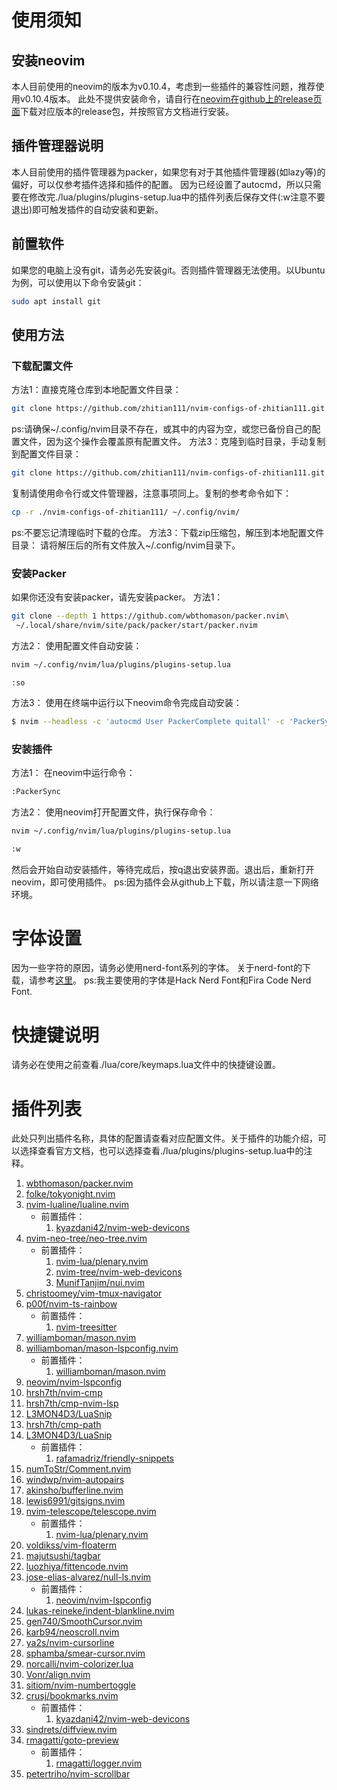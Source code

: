 # 使用须知
## 安装neovim
本人目前使用的neovim的版本为v0.10.4，考虑到一些插件的兼容性问题，推荐使用v0.10.4版本。
此处不提供安装命令，请自行在[neovim在github上的release页面](https://github.com/neovim/neovim/releases)下载对应版本的release包，并按照官方文档进行安装。
## 插件管理器说明
本人目前使用的插件管理器为packer，如果您有对于其他插件管理器(如lazy等)的偏好，可以仅参考插件选择和插件的配置。
因为已经设置了autocmd，所以只需要在修改完./lua/plugins/plugins-setup.lua中的插件列表后保存文件(:w注意不要退出)即可触发插件的自动安装和更新。
## 前置软件
如果您的电脑上没有git，请务必先安装git。否则插件管理器无法使用。以Ubuntu为例，可以使用以下命令安装git：
```bash
sudo apt install git
```
## 使用方法
### 下载配置文件
方法1：直接克隆仓库到本地配置文件目录：
```bash
git clone https://github.com/zhitian111/nvim-configs-of-zhitian111.git ~/.config/nvim
```
ps:请确保~/.config/nvim目录不存在，或其中的内容为空，或您已备份自己的配置文件，因为这个操作会覆盖原有配置文件。
方法3：克隆到临时目录，手动复制到配置文件目录：
```bash
git clone https://github.com/zhitian111/nvim-configs-of-zhitian111.git
```
复制请使用命令行或文件管理器，注意事项同上。复制的参考命令如下：
```bash
cp -r ./nvim-configs-of-zhitian111/ ~/.config/nvim/
```
ps:不要忘记清理临时下载的仓库。
方法3：下载zip压缩包，解压到本地配置文件目录：
请将解压后的所有文件放入~/.config/nvim目录下。
### 安装Packer
如果你还没有安装packer，请先安装packer。
方法1：
```bash
git clone --depth 1 https://github.com/wbthomason/packer.nvim\
 ~/.local/share/nvim/site/pack/packer/start/packer.nvim
```
方法2：
使用配置文件自动安装：
```bash
nvim ~/.config/nvim/lua/plugins/plugins-setup.lua
```
```
:so
```
方法3：
使用在终端中运行以下neovim命令完成自动安装：
```bash
$ nvim --headless -c 'autocmd User PackerComplete quitall' -c 'PackerSync'
```
### 安装插件
方法1：
在neovim中运行命令：
```bash
:PackerSync
```
方法2：
使用neovim打开配置文件，执行保存命令：
```bash
nvim ~/.config/nvim/lua/plugins/plugins-setup.lua
```
```bash
:w
```
然后会开始自动安装插件，等待完成后，按q退出安装界面。退出后，重新打开neovim，即可使用插件。
ps:因为插件会从github上下载，所以请注意一下网络环境。
# 字体设置
因为一些字符的原因，请务必使用nerd-font系列的字体。
关于nerd-font的下载，请参考[这里](https://www.nerdfonts.com/)。
ps:我主要使用的字体是Hack Nerd Font和Fira Code Nerd Font.
# 快捷键说明
请务必在使用之前查看./lua/core/keymaps.lua文件中的快捷键设置。
# 插件列表
此处只列出插件名称，具体的配置请查看对应配置文件。关于插件的功能介绍，可以选择查看官方文档，也可以选择查看./lua/plugins/plugins-setup.lua中的注释。
1. [wbthomason/packer.nvim](https://github.com/wbthomason/packer.nvim)
2. [folke/tokyonight.nvim](https://github.com/folke/tokyonight.nvim)
3. [nvim-lualine/lualine.nvim](https://github.com/nvim-lualine/lualine.nvim)
    - 前置插件：
        1. [kyazdani42/nvim-web-devicons](https://github.com/kyazdani42/nvim-web-devicons)
4. [nvim-neo-tree/neo-tree.nvim](https://github.com/nvim-neo-tree/neo-tree.nvim)
    - 前置插件：
        1. [nvim-lua/plenary.nvim](https://github.com/nvim-lua/plenary.nvim)
        2. [nvim-tree/nvim-web-devicons](https://github.com/nvim-tree/nvim-web-devicons)
        3. [MunifTanjim/nui.nvim](https://github.com/MunifTanjim/nui.nvim)
5. [christoomey/vim-tmux-navigator](https://github.com/christoomey/vim-tmux-navigator)
6. [p00f/nvim-ts-rainbow](https://github.com/p00f/nvim-ts-rainbow)
    - 前置插件：
        1. [nvim-treesitter](https://github.com/nvim-treesitter/nvim-treesitter)
7. [williamboman/mason.nvim](https://github.com/williamboman/mason.nvim)
8. [williamboman/mason-lspconfig.nvim](https://github.com/williamboman/mason-lspconfig.nvim)
    - 前置插件：
        1. [williamboman/mason.nvim](https://github.com/williamboman/mason.nvim)
9. [neovim/nvim-lspconfig](https://github.com/neovim/nvim-lspconfig)
10. [hrsh7th/nvim-cmp](https://github.com/hrsh7th/nvim-cmp)
11. [hrsh7th/cmp-nvim-lsp](https://github.com/hrsh7th/cmp-nvim-lsp)
12. [L3MON4D3/LuaSnip](https://github.com/L3MON4D3/LuaSnip)
13. [hrsh7th/cmp-path](https://github.com/hrsh7th/cmp-path)
14. [L3MON4D3/LuaSnip](https://github.com/L3MON4D3/LuaSnip)
    - 前置插件：
        1. [rafamadriz/friendly-snippets](预https://github.com/rafamadriz/friendly-snippets)
15. [numToStr/Comment.nvim](https://github.com/numToStr/Comment.nvim)
16. [windwp/nvim-autopairs](https://github.com/windwp/nvim-autopairs)
17. [akinsho/bufferline.nvim](https://github.com/akinsho/bufferline.nvim)
18. [lewis6991/gitsigns.nvim](https://github.com/lewis6991/gitsigns.nvim)
19. [nvim-telescope/telescope.nvim](https://github.com/nvim-telescope/telescope.nvim)
    - 前置插件：
        1. [nvim-lua/plenary.nvim](https://github.com/nvim-lua/plenary.nvim)
20. [voldikss/vim-floaterm](https://github.com/voldikss/vim-floaterm)
21. [majutsushi/tagbar](https://github.com/majutsushi/tagbar)
22. [luozhiya/fittencode.nvim](https://github.com/luozhiya/fittencode.nvim)
23. [jose-elias-alvarez/null-ls.nvim](https://github.com/jose-elias-alvarez/null-ls.nvim)
    - 前置插件：
        1. [neovim/nvim-lspconfig](https://github.com/neovim/nvim-lspconfig) 
24. [lukas-reineke/indent-blankline.nvim](https://github.com/lukas-reineke/indent-blankline.nvim)
25. [gen740/SmoothCursor.nvim](https://github.com/gen740/SmoothCursor.nvim)
26. [karb94/neoscroll.nvim](https://github.com/karb94/neoscroll.nvim)
27. [ya2s/nvim-cursorline](https://github.com/ya2s/nvim-cursorline)
28. [sphamba/smear-cursor.nvim](https://github.com/sphamba/smear-cursor.nvim)
29. [norcalli/nvim-colorizer.lua](https://github.com/norcalli/nvim-colorizer.lua)
30. [Vonr/align.nvim](https://github.com/Vonr/align.nvim)
31. [sitiom/nvim-numbertoggle](https://github.com/sitiom/nvim-numbertoggle)
32. [crusj/bookmarks.nvim](https://github.com/crusj/bookmarks.nvim)
    - 前置插件：
         1. [kyazdani42/nvim-web-devicons](https://github.com/kyazdani42/nvim-web-devicons)
33. [sindrets/diffview.nvim](https://github.com/sindrets/diffview.nvim)
34. [rmagatti/goto-preview](https://github.com/rmagatti/goto-preview)
    - 前置插件：
        1. [rmagatti/logger.nvim](https://github.com/rmagatti/logger.nvim)
35. [petertriho/nvim-scrollbar](https://github.com/petertriho/nvim-scrollbar)
